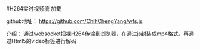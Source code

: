 #H264实时视频流 加载

github地址： https://github.com/ChihChengYang/wfs.js

 

介绍： 
 通过websocket把裸H264传输到浏览器，在通过js封装成mp4格式，再通过Html5的video标签进行解码

 